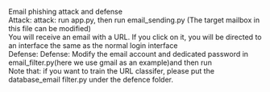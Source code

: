 Email phishing attack and defense  
Attack: attack: run app.py, then run email_sending.py (The target mailbox in this file can be modified)  
You will receive an email with a URL. If you click on it, you will be directed to an interface the same as the normal login interface  
Defense: Defense: Modify the email account and dedicated password in email_filter.py(here we use gmail as an example)and then run  
Note that: if you want to train the URL classifer, please put the database_email filter.py under the defence folder.
